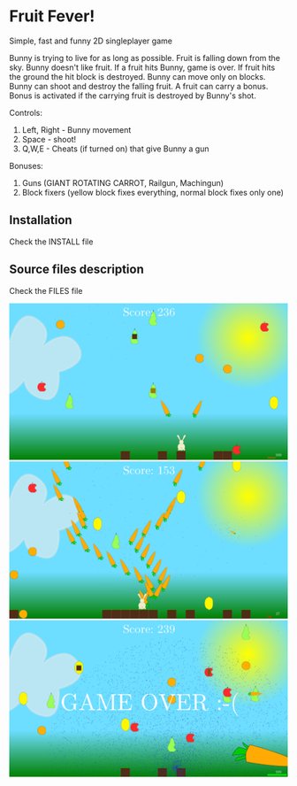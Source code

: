 Fruit Fever!
============
Simple, fast and funny 2D singleplayer game

Bunny is trying to live for as long as possible.
Fruit is falling down from the sky. Bunny doesn't like fruit.
If a fruit hits Bunny, game is over. If fruit hits the ground the hit block is destroyed.
Bunny can move only on blocks. Bunny can shoot and destroy the falling fruit.
A fruit can carry a bonus. Bonus is activated if the carrying fruit is destroyed by Bunny's shot.

Controls:

1. Left, Right - Bunny movement
2. Space - shoot!
3. Q,W,E - Cheats (if turned on) that give Bunny a gun

Bonuses:
1. Guns (GIANT ROTATING CARROT, Railgun, Machingun)
2. Block fixers (yellow block fixes everything, normal block fixes only one)

Installation
------------
Check the INSTALL file

Source files description
------------------------
Check the FILES file

<img src="https://github.com/kulych/fruit-fever/blob/master/sample_images/ingame.png" width="600"/>
<img src="https://github.com/kulych/fruit-fever/blob/master/sample_images/machinegun.png" width="600"/>
<img src="https://github.com/kulych/fruit-fever/blob/master/sample_images/gameover.png" width="600"/>
